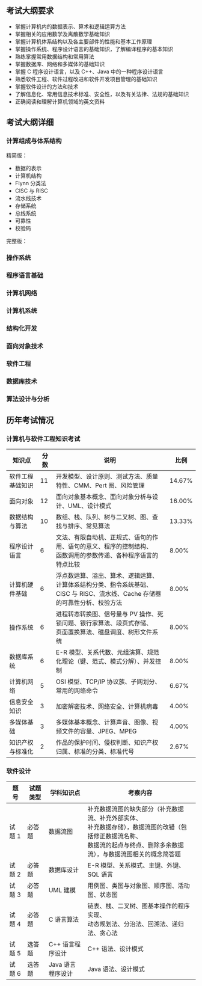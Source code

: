 ## 考试大纲要求

- 掌握计算机内的数据表示、算术和逻辑运算方法
- 掌握相关的应用数学及离散数学基础知识
- 掌握计算机体系结构以及各主要部件的性能和基本工作原理
- 掌握操作系统、程序设计语言的基础知识，了解编译程序的基本知识
- 熟练掌握常用数据结构和常用算法
- 掌握数据库、网络和多媒体的基础知识
- 掌握 C 程序设计语言，以及 C++、Java 中的一种程序设计语言
- 熟悉软件工程、软件过程改进和软件开发项目管理的基础知识
- 掌握软件设计的方法和技术
- 了解信息化、常用信息技术标准、安全性，以及有关法律、法规的基础知识
- 正确阅读和理解计算机领域的英文资料

## 考试大纲详细

### 计算组成与体系结构

精简版：

- 数据的表示
- 计算机结构
- Flynn 分类法
- CISC 与 RISC
- 流水线技术
- 存储系统
- 总线系统
- 可靠性
- 校验码

完整版：

### 操作系统

### 程序语言基础

### 计算机网络

### 计算机系统

### 结构化开发

### 面向对象技术

### 软件工程

### 数据库技术

### 算法设计与分析

## 历年考试情况

### 计算机与软件工程知识考试

| 知识点           | 分数 | 说明                                                         | 比例   |
| ---------------- | ---- | ------------------------------------------------------------ | ------ |
| 软件工程基础知识 | 11   | 开发模型、设计原则、测试方法、质量特性、CMM、Pert 图、风险管理 | 14.67% |
| 面向对象         | 12   | 面向对象基本概念、面向对象分析与设计、UML、设计模式          | 16.00% |
| 数据结构与算法   | 10   | 数组、栈、队列、树与二叉树、图、查找与排序、常见算法         | 13.33% |
| 程序设计语言     | 6    | 文法、有限自动机、正规式、语句的作用、语句的意义、程序的控制结构、<br />函数调用的参数传递、各种程序语言的特点比较 | 8.00%  |
| 计算机硬件基础   | 6    | 浮点数运算、溢出、算术、逻辑运算、计算体系结构分类、指令系统基础、<br />CISC 与 RISC、流水线、Cache 存储器的可靠性分析、校验方法 | 8.00%  |
| 操作系统         | 6    | 进程转态转换图、信号量与 PV 操作、死锁问题、银行家算法、段页式存储、<br />页面置换算法、磁盘调度、树形文件系统 | 8.00%  |
| 数据库系统       | 6    | E-R 模型、关系代数、元组演算、规范化理论（键、范式、模式分解）、并发控制 | 8.00%  |
| 计算机网络       | 5    | OSI 模型、TCP/IP 协议族、子网划分、常用的网络命令            | 6.67%  |
| 信息安全知识     | 3    | 加密解密技术、网络安全、计算机病毒                           | 4.00%  |
| 多媒体基础       | 3    | 多媒体基本概念、计算声音、图像、视频文件的容量、JPEG、MPEG   | 4.00%  |
| 知识产权与标准化 | 2    | 作品的保护时间、侵权判断、知识产权归属、标准的分类、标准代号 | 2.67%  |

### 软件设计

| 题号   | 试题类型 | 学科知识点        | 考察内容                                                     |
| ------ | -------- | ----------------- | ------------------------------------------------------------ |
| 试题 1 | 必答题   | 数据流图          | 补充数据流图的缺失部分（补充数据流、补充外部实体、<br />补充数据存储），数据流图的改错（包括修正数据流名称、<br />数据流的起点与终点、删除多余数据流），与数据流图相关的概念简答题 |
| 试题 2 | 必答题   | 数据库设计        | E-R 模型、关系模式、主键、外键、SQL 语言                     |
| 试题 3 | 必答题   | UML 建模          | 用例图、类图与对象图、顺序图、活动图、状态图                 |
| 试题 4 | 必答题   | C 语言算法        | 链表、栈、二叉树、图基本操作的程序实现、<br />动态规划法、分治法、回溯法、递归法、贪心法 |
| 试题 5 | 选答题   | C++ 语言程序设计  | C++ 语法、设计模式                                           |
| 试题 6 | 选答题   | Java 语言程序设计 | Java 语法、设计模式                                          |

